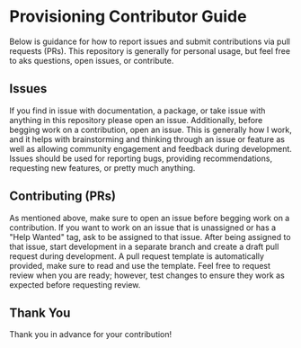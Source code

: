 # Provisioning Contributor Guide

Below is guidance for how to report issues and submit contributions via pull requests (PRs).
This repository is generally for personal usage, but feel free to aks questions, open issues, or contribute.

## Issues

If you find in issue with documentation, a package, or take issue with anything in this repository please open an issue.
Additionally, before begging work on a contribution, open an issue.
This is generally how I work, and it helps with brainstorming and thinking through an issue or feature as well as allowing community engagement and feedback during development.
Issues should be used for reporting bugs, providing recommendations, requesting new features, or pretty much anything.

## Contributing (PRs)

As mentioned above, make sure to open an issue before begging work on a contribution.
If you want to work on an issue that is unassigned or has a "Help Wanted" tag, ask to be assigned to that issue.
After being assigned to that issue, start development in a separate branch and create a draft pull request during development.
A pull request template is automatically provided, make sure to read and use the template.
Feel free to request review when you are ready; however, test changes to ensure they work as expected before requesting review.

## Thank You

Thank you in advance for your contribution!